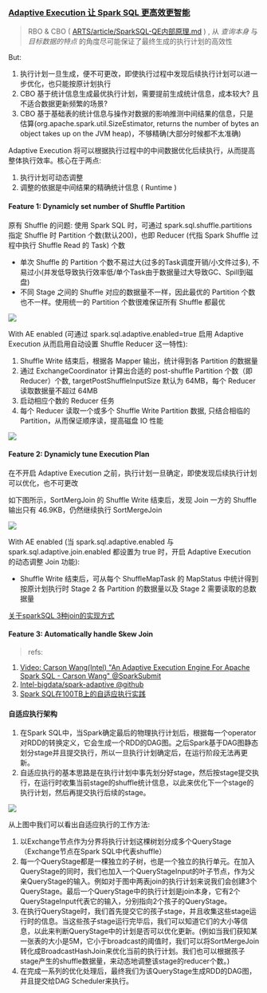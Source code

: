 ### [Adaptive Execution 让 Spark SQL 更高效更智能](http://www.jasongj.com/spark/adaptive_execution/)

> RBO & CBO ( [ARTS/article/SparkSQL-QE内部原理.md](https://github.com/genghuiluo/Eat-Your-Own-Dog-Food/blob/master/ARTS/article/SparkSQL-QE%E5%86%85%E9%83%A8%E5%8E%9F%E7%90%86.md) ) , 从 *查询本身* 与 *目标数据的特点* 的角度尽可能保证了最终生成的执行计划的高效性

But:

1. 执行计划一旦生成，便不可更改，即使执行过程中发现后续执行计划可以进一步优化，也只能按原计划执行
2. CBO 基于统计信息生成最优执行计划，需要提前生成统计信息，成本较大? 且不适合数据更新频繁的场景?
3. CBO 基于基础表的统计信息与操作对数据的影响推测中间结果的信息，只是估算(org.apache.spark.util.SizeEstimator,  returns the number of bytes an object takes up on the JVM heap)，不够精确(大部分时候都不太准确) 

Adaptive Execution 将可以根据执行过程中的中间数据优化后续执行，从而提高整体执行效率。核心在于两点:

1. 执行计划可动态调整
2. 调整的依据是中间结果的精确统计信息 ( Runtime ) 


#### Feature 1: Dynamicly set number of Shuffle Partition

原有 Shuffle 的问题: 使用 Spark SQL 时，可通过 spark.sql.shuffle.partitions 指定 Shuffle 时 Partition 个数(默认200)，也即 Reducer (代指 Spark Shuffle 过程中执行 Shuffle Read 的 Task) 个数

- 单次 Shuffle 的 Partition 个数不易过大(过多的Task调度开销/小文件过多), 不易过小(并发低导致执行效率低/单个Task由于数据量过大导致GC、Spill到磁盘)
- 不同 Stage 之间的 Shuffle 对应的数据量不一样，因此最优的 Partition 个数也不一样。使用统一的 Partition 个数很难保证所有 Shuffle 都最优

![](http://www.jasongj.com/img/spark/spark4_ae/spark_ae_fix_reducer_detail.png)

With AE enabled (可通过 spark.sql.adaptive.enabled=true 启用 Adaptive Execution 从而启用自动设置 Shuffle Reducer 这一特性):

1. Shuffle Write 结束后，根据各 Mapper 输出，统计得到各 Partition 的数据量
2. 通过 ExchangeCoordinator 计算出合适的 post-shuffle Partition 个数（即 Reducer）个数, targetPostShuffleInputSize 默认为 64MB，每个 Reducer 读取数据量不超过 64MB
3. 启动相应个数的 Reducer 任务
4. 每个 Reducer 读取一个或多个 Shuffle Write Partition 数据, 只结合相临的 Partition，从而保证顺序读，提高磁盘 IO 性能

![](http://www.jasongj.com/img/spark/spark4_ae/spark_ae_auto_reducer_detail_1.png)


#### Feature 2: Dynamicly tune Execution Plan

在不开启 Adaptive Execution 之前，执行计划一旦确定，即使发现后续执行计划可以优化，也不可更改

如下图所示，SortMergJoin 的 Shuffle Write 结束后，发现 Join 一方的 Shuffle 输出只有 46.9KB，仍然继续执行 SortMergeJoin

![](http://www.jasongj.com/img/spark/spark4_ae/spark_ae_fix_dag.png)

With AE enabled (当 spark.sql.adaptive.enabled 与 spark.sql.adaptive.join.enabled 都设置为 true 时，开启 Adaptive Execution 的动态调整 Join 功能):

- Shuffle Write 结束后，可从每个 ShuffleMapTask 的 MapStatus 中统计得到按原计划执行时 Stage 2 各 Partition 的数据量以及 Stage 2 需要读取的总数据量

[关于sparkSQL 3种join的实现方式]()

#### Feature 3: Automatically handle Skew Join



> refs:

1. [Video: Carson Wang(Intel) "An Adaptive Execution Engine For Apache Spark SQL - Carson Wang" @SparkSubmit](https://www.youtube.com/watch?v=FZgojLWdjaw)
2. [Intel-bigdata/spark-adaptive @github](https://github.com/Intel-bigdata/spark-adaptive)
3. [Spark SQL在100TB上的自适应执行实践](https://mp.weixin.qq.com/s?__biz=MzA4Mzc0NjkwNA==&mid=2650784030&idx=1&sn=2c61e166b535199ee53e579a5092ff80&chksm=87faa829b08d213f55dab289bf5a12cfe376be0c944e03279a1c93e0f0d2164f1c6a6c7c880a&mpshare=1&scene=1&srcid=0111fEEzMCuhKozD4hsN4EE5&pass_ticket=WwOAQGxxBX9z63UyuFIXnWVm%2FSJhHkYwdsKplVDbaiA66ueqnDOtzgq86NgTgqvt#rd)

#### 自适应执行架构

1. 在Spark SQL中，当Spark确定最后的物理执行计划后，根据每一个operator对RDD的转换定义，它会生成一个RDD的DAG图。之后Spark基于DAG图静态划分stage并且提交执行，所以一旦执行计划确定后，在运行阶段无法再更新。
2. 自适应执行的基本思路是在执行计划中事先划分好stage，然后按stage提交执行，在运行时收集当前stage的shuffle统计信息，以此来优化下一个stage的执行计划，然后再提交执行后续的stage。

![](https://mmbiz.qpic.cn/mmbiz_png/wvkocF2MXjWndLdS72JOqymLBJU99EfEEeXYwMq7ZRRibKg57wOYXLtvOdhjxc2jI1C4Xgwypv3CoUrz2E6KkeQ/640?wx_fmt=png&tp=webp&wxfrom=5&wx_lazy=1&wx_co=1)

从上图中我们可以看出自适应执行的工作方法:
1. 以Exchange节点作为分界将执行计划这棵树划分成多个QueryStage（Exchange节点在Spark SQL中代表shuffle）
2. 每一个QueryStage都是一棵独立的子树，也是一个独立的执行单元。在加入QueryStage的同时，我们也加入一个QueryStageInput的叶子节点，作为父亲QueryStage的输入。例如对于图中两表join的执行计划来说我们会创建3个QueryStage。最后一个QueryStage中的执行计划是join本身，它有2个QueryStageInput代表它的输入，分别指向2个孩子的QueryStage。
3. 在执行QueryStage时，我们首先提交它的孩子stage，并且收集这些stage运行时的信息。当这些孩子stage运行完毕后，我们可以知道它们的大小等信息，以此来判断QueryStage中的计划是否可以优化更新。(例如当我们获知某一张表的大小是5M，它小于broadcast的阈值时，我们可以将SortMergeJoin转化成BroadcastHashJoin来优化当前的执行计划。我们也可以根据孩子stage产生的shuffle数据量，来动态地调整该stage的reducer个数。)
4. 在完成一系列的优化处理后，最终我们为该QueryStage生成RDD的DAG图，并且提交给DAG Scheduler来执行。

